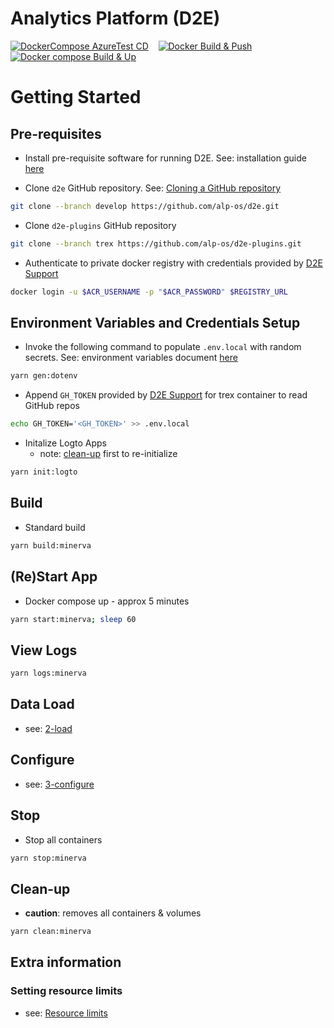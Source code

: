 # Analytics Platform (D2E)

[![DockerCompose AzureTest CD](https://github.com/alp-os/d2e/actions/workflows/az-dc-cd.yml/badge.svg)](https://github.com/alp-os/d2e/actions/workflows/az-dc-cd.yml) &nbsp;&nbsp; [![Docker Build & Push](https://github.com/alp-os/d2e/actions/workflows/docker-push.yml/badge.svg)](https://github.com/alp-os/d2e/actions/workflows/docker-push.yml) &nbsp;&nbsp; [![Docker compose Build & Up](https://github.com/alp-os/d2e/actions/workflows/docker-compose-up.yml/badge.svg)](https://github.com/alp-os/d2e/actions/workflows/docker-compose-up.yml)

# Getting Started

## Pre-requisites

- Install pre-requisite software for running D2E. See: installation guide [here](./1-setup/README.md)

- Clone `d2e` GitHub repository. See: [Cloning a GitHub repository](https://docs.github.com/en/repositories/creating-and-managing-repositories/cloning-a-repository)

```bash
git clone --branch develop https://github.com/alp-os/d2e.git
```

- Clone `d2e-plugins` GitHub repository

```bash
git clone --branch trex https://github.com/alp-os/d2e-plugins.git
```

- Authenticate to private docker registry with credentials provided by [D2E Support](#d2e-support)

```bash
docker login -u $ACR_USERNAME -p "$ACR_PASSWORD" $REGISTRY_URL
```

## Environment Variables and Credentials Setup

- Invoke the following command to populate `.env.local` with random secrets. See: environment variables document [here](env-vars.md)

```bash
yarn gen:dotenv
```

- Append `GH_TOKEN` provided by [D2E Support](#d2e-support) for trex container to read GitHub repos

```bash
echo GH_TOKEN='<GH_TOKEN>' >> .env.local
```

- Initalize Logto Apps
  - note: [clean-up](README.md#clean-up) first to re-initialize

```bash
yarn init:logto
```

## Build

- Standard build

```bash
yarn build:minerva
```

## (Re)Start App

- Docker compose up - approx 5 minutes

```bash
yarn start:minerva; sleep 60
```

## View Logs

```bash
yarn logs:minerva
```

## Data Load

- see: [2-load](docs/2-load)

## Configure

- see: [3-configure](docs/3-configure)

## Stop

- Stop all containers

```bash
yarn stop:minerva
```

## Clean-up

- **caution**: removes all containers & volumes

```bash
yarn clean:minerva
```

## Extra information

### Setting resource limits

- see: [Resource limits](docs/1-setup/resource-limits.md)
